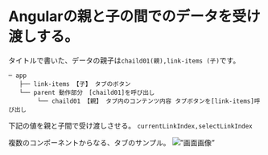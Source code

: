 # Angularの親と子の間でのデータを受け渡しする。
タイトルで書いた、データの親子は``chaild01(親),link-items (子)``です。
```
─ app
   ├── link-items 【子】 タブのボタン
   └── parent 動作部分　[chaild01]を呼び出し
        └── chaild01 【親】 タブ内のコンテンツ内容 タブボタンを[link-items]呼び出し
```

下記の値を親と子間で受け渡しさせる。
``currentLinkIndex,selectLinkIndex``

複数のコンポーネントからなる、タブのサンプル。
<img alt=”画面画像” src=”https://raw.github.com/wiki/20160724OrganizationTest/180408Angular-component-share/images/Angular-component-share.png” />


